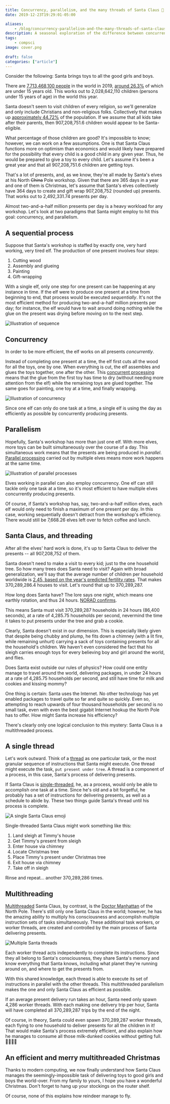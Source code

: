 ```yaml
---
title: Concurrency, parallelism, and the many threads of Santa Claus 🎅
date: 2019-12-23T19:29:01-05:00

aliases:
    - /blog/concurrency-parallelism-and-the-many-threads-of-santa-claus/
description: A seasonal exploration of the difference between concurrent, parallel, and multithreaded processes.
tags:
    - compsci
image: cover.png
 
draft: false
categories: ["article"]
---
```


Consider the following: Santa brings toys to all the good girls and boys.

There are [7,713,468,100 people](https://en.wikipedia.org/wiki/Demographics_of_the_world#Current_population_distribution) in the world in 2019, [around 26.3%](https://en.wikipedia.org/wiki/Demographics_of_the_world#Age_structure) of which are under 15 years old. This works out to 2,028,642,110 children (persons under 15 years of age) in the world this year.

Santa doesn't seem to visit children of every religion, so we'll generalize and only include Christians and non-religious folks. Collectively that makes up [approximately 44.72%](https://en.wikipedia.org/wiki/List_of_religious_populations#Adherent_estimates_in_2019) of the population. If we assume that all kids take after their parents, then 907,208,751.6 children would appear to be Santa-eligible.

What percentage of those children are good? It's impossible to know; however, we can work on a few assumptions. One is that Santa Claus functions more on optimism than economics and would likely have prepared for the possibility that every child is a good child in any given year. Thus, he would be prepared to give a toy to every child. Let's assume it's been a great year and that all 907,208,751.6 children are getting toys.

That's a lot of presents, and, as we know, they're all made by Santa's elves at his North ~~China~~ Pole workshop. Given that there are 365 days in a year and one of them is Christmas, let's assume that Santa's elves collectively have 364 days to create and gift wrap 907,208,752 (rounded up) presents. That works out to 2,492,331.74 presents per day.

Almost two-and-a-half million presents per day is a heavy workload for any workshop. Let's look at two paradigms that Santa might employ to hit this goal: concurrency, and parallelism.

## A sequential process

Suppose that Santa's workshop is staffed by exactly one, very hard working, very tired elf. The production of one present involves four steps:

1. Cutting wood
2. Assembly and glueing
3. Painting
4. Gift-wrapping

With a single elf, only one step for one present can be happening at any instance in time. If the elf were to produce one present at a time from beginning to end, that process would be executed _sequentially_. It's not the most efficient method for producing two-and-a-half million presents per day; for instance, the elf would have to wait around doing nothing while the glue on the present was drying before moving on to the next step.

![Illustration of sequence](sequence.png)

## Concurrency

In order to be more efficient, the elf works on all presents _concurrently_.

Instead of completing one present at a time, the elf first cuts all the wood for all the toys, one by one. When everything is cut, the elf assembles and glues the toys together, one after the other. This [concurrent processing](https://en.wikipedia.org/wiki/Concurrent_computing) means that the glue from the first toy has time to dry (without needing more attention from the elf) while the remaining toys are glued together. The same goes for painting, one toy at a time, and finally wrapping.

![Illustration of concurrency](concurrency.png)

Since one elf can only do one task at a time, a single elf is using the day as efficiently as possible by concurrently producing presents.

## Parallelism

Hopefully, Santa's workshop has more than just one elf. With more elves, more toys can be built simultaneously over the course of a day. This simultaneous work means that the presents are being produced in _parallel_. [Parallel processing](https://en.wikipedia.org/wiki/Parallel_computing) carried out by multiple elves means more work happens at the same time.

![Illustration of parallel processes](parallel.png)

Elves working in parallel can also employ concurrency. One elf can still tackle only one task at a time, so it's most efficient to have multiple elves concurrently producing presents.

Of course, if Santa's workshop has, say, two-and-a-half million elves, each elf would only need to finish a maximum of one present per day. In this case, working sequentially doesn't detract from the workshop's efficiency. There would still be 7,668.26 elves left over to fetch coffee and lunch.

## Santa Claus, and threading

After all the elves' hard work is done, it's up to Santa Claus to deliver the presents -- all 907,208,752 of them.

Santa doesn't need to make a visit to every kid; just to the one household tree. So how many trees does Santa need to visit? Again with broad generalization, we'll say that the average number of children per household worldwide is [2.45, based on the year's predicted fertility rates](https://en.wikipedia.org/wiki/Demographics_of_the_world#Total_fertility_rate). That makes 370,289,286.4 houses to visit. Let's round that up to 370,289,287.

How long does Santa have? The lore says one night, which means one earthly rotation, and thus 24 hours. [NORAD confirms](https://www.noradsanta.org/en/).

This means Santa must visit 370,289,287 households in 24 hours (86,400 seconds), at a rate of 4,285.75 households per second, nevermind the time it takes to put presents under the tree and grab a cookie.

Clearly, Santa doesn't exist in our dimension. This is especially likely given that despite being chubby and plump, he fits down a chimney (with a lit fire, while remaining unhurt) carrying a sack of toys containing presents for all the household's children. We haven't even considered the fact that his sleigh carries enough toys for every believing boy and girl around the world, and flies.

Does Santa exist outside our rules of physics? How could one entity manage to travel around the world, delivering packages, in under 24 hours at a rate of 4,285.75 households per second, and still have time for milk and cookies and kissing mommy?

One thing is certain: Santa uses the Internet. No other technology has yet enabled packages to travel quite so far and quite so quickly. Even so, attempting to reach upwards of four thousand households per second is no small task, even with even the best gigabit Internet hookup the North Pole has to offer. How might Santa increase his efficiency?

There's clearly only one logical conclusion to this mystery: Santa Claus is a multithreaded process.

## A single thread

Let's work outward. Think of a [thread](https://en.wikipedia.org/wiki/Thread_(computing)) as one particular task, or the most granular sequence of instructions that Santa might execute. One thread might execute the task, `put present under tree`. A thread is a component of a process, in this case, Santa's process of delivering presents.

If Santa Claus is [single-threaded](https://en.wikipedia.org/wiki/Thread_(computing)#Single_threading), he, as a process, would only be able to accomplish one task at a time. Since he's old and a bit forgetful, he probably has a set of instructions for delivering presents, as well as a schedule to abide by. These two things guide Santa's thread until his process is complete.

![A single Santa Claus emoji](single.png)

Single-threaded Santa Claus might work something like this:

1. Land sleigh at Timmy's house
2. Get Timmy's present from sleigh
3. Enter house via chimney
4. Locate Christmas tree
5. Place Timmy's present under Christmas tree
6. Exit house via chimney
7. Take off in sleigh

Rinse and repeat... another 370,289,286 times.

## Multithreading

[Multithreaded](https://en.wikipedia.org/wiki/Thread_(computing)#Multithreading) Santa Claus, by contrast, is the [Doctor Manhattan](https://dc.fandom.com/wiki/Jonathan_Osterman_(Watchmen)) of the North Pole. There's still only one Santa Claus in the world; however, he has the amazing ability to multiply his consciousness and accomplish multiple instruction sets of tasks simultaneously. These additional task workers, or worker threads, are created and controlled by the main process of Santa delivering presents.

![Multiple Santa threads](cover.png)

Each worker thread acts independently to complete its instructions. Since they all belong to Santa's consciousness, they share Santa's memory and know everything that Santa knows, including what planet they're running around on, and where to get the presents from.

With this shared knowledge, each thread is able to execute its set of instructions in parallel with the other threads. This multithreaded parallelism makes the one and only Santa Claus as efficient as possible.

If an average present delivery run takes an hour, Santa need only spawn 4,286 worker threads. With each making one delivery trip per hour, Santa will have completed all 370,289,287 trips by the end of the night.

Of course, in theory, Santa could even spawn 370,289,287 worker threads, each flying to one household to deliver presents for all the children in it! That would make Santa's process extremely efficient, and also explain how he manages to consume all those milk-dunked cookies without getting full. 🥛🍪🍪🍪

## An efficient and merry multithreaded Christmas

Thanks to modern computing, we now finally understand how Santa Claus manages the seemingly-impossible task of delivering toys to good girls and boys the world-over. From my family to yours, I hope you have a wonderful Christmas. Don't forget to hang up your stockings on the router shelf.

Of course, none of this explains how reindeer manage to fly.
